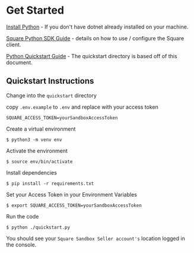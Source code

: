 # Get Started
[Install Python](https://www.python.org/downloads/) - If you don't have dotnet already installed on your machine.

[Square Python SDK Guide](https://developer.squareup.com/docs/sdks/python/using-python-sdk) - details on how to use / configure the Square client.

[Python Quickstart Guide](https://developer.squareup.com/docs/sdks/python/quick-start) - The quickstart directory is based off of this document.


## Quickstart Instructions

Change into the `quickstart` directory

copy `.env.example` to `.env` and replace with your access token
```
SQUARE_ACCESS_TOKEN=yourSandboxAccessToken
```

Create a virtual environment
```
$ python3 -m venv env
```

Activate the environment
```
$ source env/bin/activate
```

Install dependencies
```
$ pip install -r requirements.txt
```

Set your Access Token in your Environment Variables
```
$ export SQUARE_ACCESS_TOKEN=yourSandboxAccessToken
```

Run the code
```
$ python ./quickstart.py
```

You should see your `Square Sandbox Seller account's` location logged in the console.